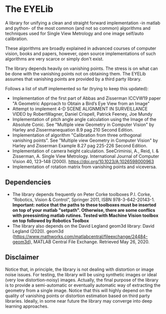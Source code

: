# The EYELib

A library for unifying a clean and straight forward implementation -in matlab
and python- of the most common (and not so common) algorithms and techniques 
used for Single View Metrology and one image self/auto calibration.

These algorithms are broadly explained in advanced courses of computer 
vision, books and papers, however, open source implementations of such 
algorithms are very scarce or simply don't exist. 

The library depends heavily on vanishing points. The stress is on what can 
be done with the vanishing points not on obtaining them.  The EYELib assumes 
that vanishing points are provided by a third party library. 

Follows a list of stuff implemented so far (trying to keep this updated):
- Implementation of the first part of Abbas and Zisserman ICCVW19 paper 
"A Geometric Approach to Obtain a Bird’s Eye View from an Image"
- Attempt to implement 4-D SCENE ALIGNMENT IN SURVEILLANCE VIDEO by
RobertWagner, Daniel Crispell, Patrick Feeney, Joe Mundy
- Implementation of pitch angle angle calculation using the Image of the 
Absolute Conic. See "Multiple view Geometry in Computer Vision" by Harley 
and Zissermanequation 8.9 pag 210 Second Edition.
- Implementation of algorithm "Calibration from three orthogonal vanishing 
points".  See "Multiple view Geometry in Computer Vision" by Harley and 
Zisserman Example 8.27 pag 225-226 Second Edition.
- Implementation of camera height calculation. SeeCriminisi, A., Reid, I. &
 Zisserman, A. Single View Metrology. International Journal of Computer 
Vision 40, 123–148 (2000). https://doi.org/10.1023/A:1026598000963
- Implementation of rotation matrix from vanishing points and viceversa.

## Dependencies

- The library depends frequently on Peter Corke toolboxes
P.I. Corke, “Robotics, Vision & Control”, Springer 2011, ISBN 978-3-642-20143-1. **Important: notice that the paths to these toolboxes must be inserted on top of your matlab "setpath". Otherwise, there are some conflics with preessinting matlab rutines. Tested with Machine Vision toolbox on top followed by Robotics Toolbox**
- The library also depends on the David Legland geom3d library:
David Legland (2020). geom3d (https://www.mathworks.com/matlabcentral/fileexchange/24484-geom3d), MATLAB Central File Exchange. Retrieved May 26, 2020.

## Disclaimer

Notice that, in principle, the library is not dealing with distortion or image noise issues. For testing, the library will be using synthetic images or ideal (very low distortion-noisy) images.
Actually, the final purpose of the library is to provide a semi-automatic or eventually automatic way of extracting the geometry from a single image. Notice that this will highly depend on the quality of vanishing points or distortion estimation based on third party libraries. Ideally, in some near future the library may converge into deep learning approaches.
